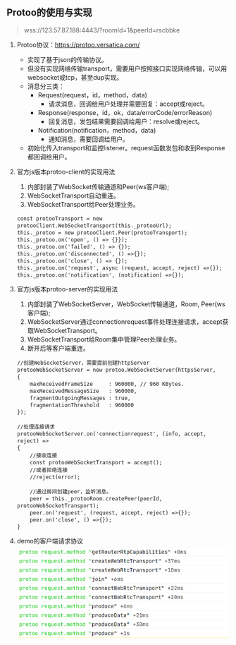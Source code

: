 ## Protoo的使用与实现
> wss://123.57.87.188:4443/?roomId=1&peerId=rscbbke

1. Protoo协议：https://protoo.versatica.com/
    - 实现了基于json的传输协议。
    - 但没有实现网络传输transport，需要用户按照接口实现网络传输，可以用websocket或tcp，甚至dup实现。
    - 消息分三类：
        - Request(request，id，method，data)
            - 请求消息，回调给用户处理并需要回复：accept或reject。
        - Response(response，id，ok，data/errorCode/errorReason)
            - 回复消息，发包结果需要回调给用户：resolve或reject。
        - Notification(notification，method，data)
            - 通知消息，需要回调给用户。
    - 初始化传入transport和监控listener。request函数发包和收到Response都回调给用户。
2. 官方js版本protoo-client的实现用法

   1. 内部封装了WebSocket传输通道和Peer(ws客户端);
   2. WebSocketTransport自动重连。
   3. WebSocketTransport给Peer处理业务。
   
    ```
    const protooTransport = new protooClient.WebSocketTransport(this._protooUrl);
    this._protoo = new protooClient.Peer(protooTransport);
    this._protoo.on('open', () => {}});
    this._protoo.on('failed', () => {});
    this._protoo.on('disconnected', () =>{});
    this._protoo.on('close', () => {});
    this._protoo.on('request', async (request, accept, reject) =>{});
    this._protoo.on('notification', (notification) =>{});
    ```
3. 官方js版本protoo-server的实现用法

   1. 内部封装了WebSocketServer，WebSocket传输通道，Room, Peer(ws客户端);
   2. WebSocketServer通过connectionrequest事件处理连接请求，accept获取WebSocketTransport。
   3. WebSocketTransport给Room集中管理Peer处理业务。
   4. 断开后等客户端重连。
   
    ```
   //创建WebSocketServer，需要提前创建httpServer
    protooWebSocketServer = new protoo.WebSocketServer(httpsServer,
    {
        maxReceivedFrameSize     : 960000, // 960 KBytes.
        maxReceivedMessageSize   : 960000,
        fragmentOutgoingMessages : true,
        fragmentationThreshold   : 960000
    });
   
   //处理连接请求
    protooWebSocketServer.on('connectionrequest', (info, accept, reject) =>
    {
        //接收连接
        const protooWebSocketTransport = accept();
        //或者拒绝连接
        //reject(error);
        
        //通过房间创建peer，监听消息。
        peer = this._protooRoom.createPeer(peerId, protooWebSocketTransport);
        peer.on('request', (request, accept, reject) =>{});
        peer.on('close', () =>{});
    }
    ```
4. demo的客户端请求协议
![](.protoo_images/4ef19bf6.png)